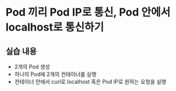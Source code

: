 # Pod 끼리 Pod IP로 통신, Pod 안에서 localhost로 통신하기

## 실습 내용

- 2개의 Pod 생성
- 하나의 Pod에 2개의 컨테이너를 실행
- 컨테이너 안에서 curl로 localhost 혹은 Pod IP로 원하는 요청을 실행
